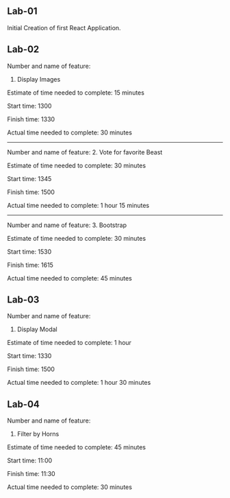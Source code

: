 ## Lab-01
Initial Creation of first React Application.

## Lab-02

Number and name of feature: 
1. Display Images

Estimate of time needed to complete: 15 minutes

Start time: 1300

Finish time: 1330

Actual time needed to complete: 30 minutes

___________________________________________________

Number and name of feature: 
2. Vote for favorite Beast

Estimate of time needed to complete: 30 minutes

Start time: 1345

Finish time: 1500

Actual time needed to complete: 1 hour 15 minutes

___________________________________________________

Number and name of feature: 
3. Bootstrap

Estimate of time needed to complete: 30 minutes

Start time: 1530

Finish time: 1615

Actual time needed to complete: 45 minutes


## Lab-03

Number and name of feature: 
1. Display Modal

Estimate of time needed to complete: 1 hour

Start time: 1330

Finish time: 1500

Actual time needed to complete: 1 hour 30 minutes


## Lab-04

Number and name of feature: 
1. Filter by Horns

Estimate of time needed to complete: 45 minutes

Start time: 11:00

Finish time: 11:30

Actual time needed to complete: 30 minutes
